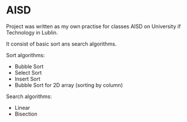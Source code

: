 # AISD

Project was written as my own practise for classes AISD on University if Technology in Lublin.

It consist of basic sort ans search algorithms.

Sort algorithms:
- Bubble Sort
- Select Sort
- Insert Sort
- Bubble Sort for 2D array (sorting by column)

Search algorithms:
- Linear
- Bisection